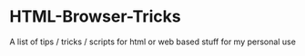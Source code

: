 # HTML-Browser-Tricks
A list of tips / tricks / scripts for html or web based stuff for my personal use
